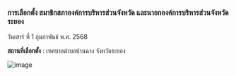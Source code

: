 ### การเลือกตั้ง สมาชิกสภาองค์การบริหารส่วนจังหวัด และนายกองค์การบริหารส่วนจังหวัดระยอง
วันเสาร์ ที่ 1 กุมภาพันธ์ พ.ศ. 2568

**สถานที่เลือกตั้ง** : เทศบาลตำบลบ้านฉาง จังหวัดระยอง

![image](https://github.com/user-attachments/assets/99ad161a-6ef7-4524-9a9d-c03c45be9ac9)
